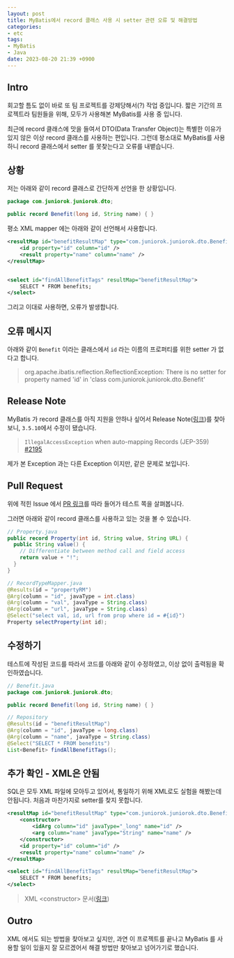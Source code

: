 ```yaml
---
layout: post
title: MyBatis에서 record 클래스 사용 시 setter 관련 오류 및 해결방법
categories:
- etc
tags:
- MyBatis
- Java
date: 2023-08-20 21:39 +0900
---
```

## Intro

회고할 틈도 없이 바로 또 팀 프로젝트를 강제당해서(?) 작업 중입니다. 짧은 기간의 프로젝트라 팀원들을 위해, 모두가 사용해본 MyBatis를 사용 중 입니다.

최근에 record 클래스에 맛을 들여서 DTO(Data Transfer Object)는 특별한 이유가 있지 않은 이상 record 클래스를 사용하는 편입니다. 그런데 평소대로 MyBatis를 사용하니 record 클래스에서 setter 를 못찾는다고 오류를 내뱉습니다.

## 상황

저는 아래와 같이 record 클래스로 간단하게 선언을 한 상황입니다.

```java
package com.juniorok.juniorok.dto;

public record Benefit(long id, String name) { }
```

평소 XML mapper 에는 아래와 같이 선언해서 사용합니다.

```xml
<resultMap id="benefitResultMap" type="com.juniorok.juniorok.dto.Benefit">
    <id property="id" column="id" />
    <result property="name" column="name" />
</resultMap>


<select id="findAllBenefitTags" resultMap="benefitResultMap">
    SELECT * FROM benefits;
</select>
```

그리고 이대로 사용하면, 오류가 발생합니다.

## 오류 메시지

아래와 같이 `Benefit` 이라는 클래스에서 `id` 라는 이름의 프로퍼티를 위한 setter 가 없다고 합니다.

> org.apache.ibatis.reflection.ReflectionException: There is no setter for property named 'id' in 'class com.juniorok.juniorok.dto.Benefit'  

## Release Note

MyBatis 가 record 클래스를 아직 지원을 안하나 싶어서 Release Note([링크](https://github.com/mybatis/mybatis-3/releases/tag/mybatis-3.5.10))를 찾아보니, `3.5.10`에서 수정이 됐습니다.

> `IllegalAccessException`  when auto-mapping Records (JEP-359)  [#2195](https://github.com/mybatis/mybatis-3/issues/2195)  

제가 본 Exception 과는 다른 Exception 이지만, 같은 문제로 보입니다.

## Pull Request

위에 적힌 Issue 에서 [PR 링크](https://github.com/mybatis/mybatis-3/pull/2477/files)를 따라 들어가 테스트 쪽을 살펴봅니다.

그러면 아래와 같이 record 클래스를 사용하고 있는 것을 볼 수 있습니다.

```java
// Property.java
public record Property(int id, String value, String URL) {
  public String value() {
    // Differentiate between method call and field access
    return value + "!";
  }
}

// RecordTypeMapper.java
@Results(id = "propertyRM")
@Arg(column = "id", javaType = int.class)
@Arg(column = "val", javaType = String.class)
@Arg(column = "url", javaType = String.class)
@Select("select val, id, url from prop where id = #{id}")
Property selectProperty(int id);
```

## 수정하기

테스트에 작성된 코드를 따라서 코드를 아래와 같이 수정하였고, 이상 없이 출력됨을 확인하였습니다.

```java
// Benefit.java
package com.juniorok.juniorok.dto;

public record Benefit(long id, String name) { }

// Repository
@Results(id = "benefitResultMap")
@Arg(column = "id", javaType = long.class)
@Arg(column = "name", javaType = String.class)
@Select("SELECT * FROM benefits")
List<Benefit> findAllBenefitTags();
```

## 추가 확인 - XML은 안됨

SQL은 모두 XML 파일에 모아두고 있어서, 통일하기 위해 XML로도 실험을 해봤는데 안됩니다. 처음과 마찬가지로 setter를 찾지 못합니다.

```xml
<resultMap id="benefitResultMap" type="com.juniorok.juniorok.dto.Benefit">
    <constructor>
        <idArg column="id" javaType="_long" name="id" />
        <arg column="name" javaType="String" name="name" />
    </constructor>
    <id property="id" column="id" />
    <result property="name" column="name" />
</resultMap>

<select id="findAllBenefitTags" resultMap="benefitResultMap">
    SELECT * FROM benefits;
</select>
```

> XML \<constructor> 문서([링크](https://mybatis.org/mybatis-3/sqlmap-xml.html#constructor))

## Outro

XML 에서도 되는 방법을 찾아보고 싶지만, 과연 이 프로젝트를 끝나고 MyBatis 를 사용할 일이 있을지 잘 모르겠어서 해결 방법만 찾아보고 넘어가기로 했습니다.